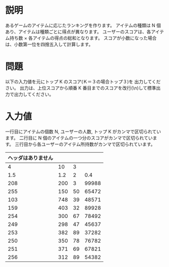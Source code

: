# 説明

あるゲームのアイテムに応じたランキングを作ります。
アイテムの種類は N 個あり、アイテムは種類ごとに得点が異なります。
ユーザーのスコアは、各アイテム持ち数 × 各アイテムの得点の総和となります。
スコアが小数になった場合は、小数第一位を四捨五入して計算します。

# 問題

以下の入力値を元にトップ K のスコア(Ｋ＝３の場合トップ３)を 出力してください。
出力は、上位スコアから順番 K 番目までのスコアを改行(\n)して標準出力で出力してください。

# 入力値

一行目にアイテムの個数 N, ユーザーの人数, トップ K がカンマで区切られています。
二行目に N 個のアイテムの一つ分のスコアがカンマで区切られています。
三行目から各ユーザーのアイテム所持数がカンマで区切られています。

| ヘッダはありません |     |     |       |
| :----------------- | :-- | :-- | :---- |
| 4                  | 10  | 3   |       |
| 1.5                | 1.2 | 2   | 0.4   |
| 208                | 200 | 3   | 99988 |
| 255                | 150 | 50  | 65472 |
| 103                | 748 | 39  | 48571 |
| 159                | 403 | 32  | 89928 |
| 254                | 300 | 67  | 78492 |
| 249                | 298 | 47  | 45637 |
| 253                | 382 | 89  | 37282 |
| 250                | 350 | 78  | 76782 |
| 251                | 371 | 69  | 67821 |
| 256                | 312 | 89  | 54382 |
